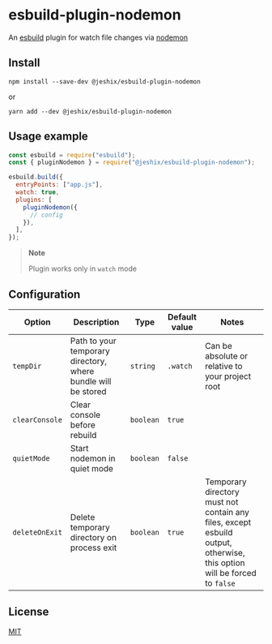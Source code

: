 # esbuild-plugin-nodemon

An [esbuild](https://esbuild.github.io/) plugin for watch file changes via [nodemon](https://nodemon.io/)

## Install

```console
npm install --save-dev @jeshix/esbuild-plugin-nodemon
```

or

```console
yarn add --dev @jeshix/esbuild-plugin-nodemon
```

## Usage example

```js
const esbuild = require("esbuild");
const { pluginNodemon } = require("@jeshix/esbuild-plugin-nodemon");

esbuild.build({
  entryPoints: ["app.js"],
  watch: true,
  plugins: [
    pluginNodemon({
      // config
    }),
  ],
});
```

> **Note**
>
> Plugin works only in `watch` mode

## Configuration

| Option         | Description                                                   | Type      | Default value | Notes                                                                                                                   |
| -------------- | ------------------------------------------------------------- | --------- | ------------- | ----------------------------------------------------------------------------------------------------------------------- |
| `tempDir`      | Path to your temporary directory, where bundle will be stored | `string`  | `.watch`      | Can be absolute or relative to your project root                                                                        |
| `clearConsole` | Clear console before rebuild                                  | `boolean` | `true`        |                                                                                                                         |
| `quietMode`    | Start nodemon in quiet mode                                   | `boolean` | `false`       |                                                                                                                         |
| `deleteOnExit` | Delete temporary directory on process exit                    | `boolean` | `true`        | Temporary directory must not contain any files, except esbuild output, otherwise, this option will be forced to `false` |

## License

[MIT](./LICENSE)
